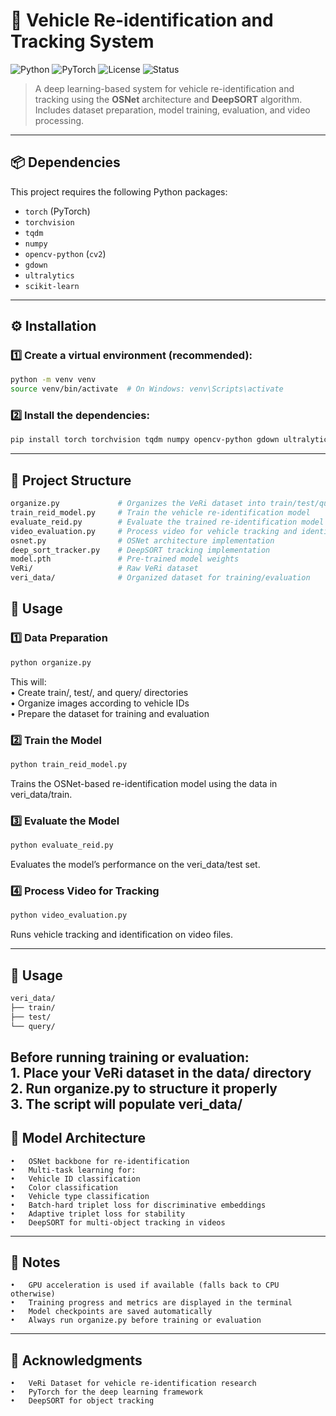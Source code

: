 # 🚗 Vehicle Re-identification and Tracking System

![Python](https://img.shields.io/badge/Python-3.x-blue?logo=python)
![PyTorch](https://img.shields.io/badge/PyTorch-2.x-red?logo=pytorch)
![License](https://img.shields.io/badge/License-MIT-green)
![Status](https://img.shields.io/badge/Status-Active-success)

> A deep learning-based system for vehicle re-identification and tracking using the **OSNet** architecture and **DeepSORT** algorithm. Includes dataset preparation, model training, evaluation, and video processing.

---

## 📦 Dependencies

This project requires the following Python packages:

- `torch` (PyTorch)
- `torchvision`
- `tqdm`
- `numpy`
- `opencv-python` (`cv2`)
- `gdown`
- `ultralytics`
- `scikit-learn`

---

## ⚙️ Installation

### 1️⃣ Create a virtual environment (recommended):
```bash
python -m venv venv
source venv/bin/activate  # On Windows: venv\Scripts\activate
```
### 2️⃣ Install the dependencies:
```bash
pip install torch torchvision tqdm numpy opencv-python gdown ultralytics scikit-learn
```
---

## 📁 Project Structure
```bash
organize.py             # Organizes the VeRi dataset into train/test/query
train_reid_model.py     # Train the vehicle re-identification model
evaluate_reid.py        # Evaluate the trained re-identification model
video_evaluation.py     # Process video for vehicle tracking and identification
osnet.py                # OSNet architecture implementation
deep_sort_tracker.py    # DeepSORT tracking implementation
model.pth               # Pre-trained model weights
VeRi/                   # Raw VeRi dataset
veri_data/              # Organized dataset for training/evaluation
```
## 🚀 Usage
### 1️⃣ Data Preparation
```bash
python organize.py
```   
This will:   
	•	Create train/, test/, and query/ directories   
	•	Organize images according to vehicle IDs   
	•	Prepare the dataset for training and evaluation   
 
### 2️⃣ Train the Model
```bash
python train_reid_model.py
```
Trains the OSNet-based re-identification model using the data in veri_data/train.

### 3️⃣ Evaluate the Model
```bash
python evaluate_reid.py
```
Evaluates the model’s performance on the veri_data/test set.

### 4️⃣ Process Video for Tracking
```bash
python video_evaluation.py
```
Runs vehicle tracking and identification on video files.

---

## 🚀 Usage
```bash
veri_data/
├── train/
├── test/
└── query/
```   
Before running training or evaluation:   
	1.	Place your VeRi dataset in the data/ directory   
	2.	Run organize.py to structure it properly    
	3.	The script will populate veri_data/   
---
## 🧠 Model Architecture
	•	OSNet backbone for re-identification
	•	Multi-task learning for:
	•	Vehicle ID classification
	•	Color classification
	•	Vehicle type classification
	•	Batch-hard triplet loss for discriminative embeddings
	•	Adaptive triplet loss for stability
	•	DeepSORT for multi-object tracking in videos

---
## 📌 Notes
	•	GPU acceleration is used if available (falls back to CPU otherwise)
	•	Training progress and metrics are displayed in the terminal
	•	Model checkpoints are saved automatically
	•	Always run organize.py before training or evaluation

---

## 🤝 Acknowledgments
	•	VeRi Dataset for vehicle re-identification research
	•	PyTorch for the deep learning framework
	•	DeepSORT for object tracking



